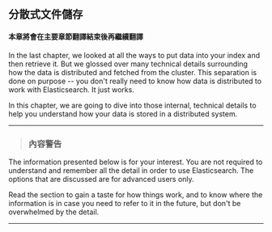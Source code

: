 ## 分散式文件儲存

#### 本章將會在主要章節翻譯結束後再繼續翻譯

In the last chapter, we looked at all the ways to put data into your index and
then retrieve it.  But we glossed over many technical details surrounding how
the data is distributed and fetched from the cluster.  This separation is done
on purpose -- you don't really need to know how data is distributed to work
with Elasticsearch.  It just works.

In this chapter, we are going to dive into those internal, technical details
to help you understand how your data is stored in a distributed system.


****
> ### 內容警告

The information presented below is for your interest. You are not required to
understand and remember all the detail in order to use Elasticsearch. The
options that are discussed are for advanced users only.

Read the section to gain a taste for how things work, and to know where the
information is in case you need to refer to it in the future, but don't be
overwhelmed by the detail.

****
